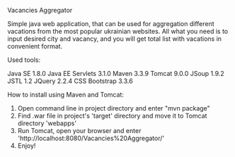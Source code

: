 Vacancies Aggregator

Simple java web application, that can be used for aggregation different vacations from the most popular ukrainian websites. All what you need is to input desired city and vacancy, and you will get total list with vacations in convenient format.

Used tools:

Java SE 1.8.0
Java EE Servlets 3.1.0
Maven 3.3.9 Tomcat 9.0.0
JSoup 1.9.2 JSTL 1.2
JQuery 2.2.4
CSS Bootstrap 3.3.6

How to install using Maven and Tomcat:

1. Open command line in project directory and enter "mvn package"
2. Find .war file in project's 'target' directory and move it to Tomcat directory 'webapps'
3. Run Tomcat, open your browser and enter 'http://localhost:8080/Vacancies%20Aggregator/'
4. Enjoy!